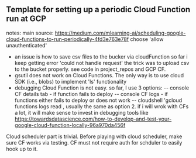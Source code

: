 ## Template for setting up a periodic Cloud Function run at GCP 

notes:
main source:
https://medium.com/mlearning-ai/scheduling-google-cloud-functions-to-run-periodically-4fd3e763e78f
choose 'allow unauthenticated'

- an issue is how to save csv files to the bucker via cloudFunction
so far i keep getting error 'could not handle request'
the trick was to upload csv to the bucket properly. see code in project_repos and GCP CF.
- gsutil does not work on Cloud Functions. The only way is to use cloud SDK (i.e., blobs) to implement 'ls' functionality
- debugging Cloud Function is not easy. so far, I use 3 options:
-- console CF details tab - if function fails to deploy
-- console CF logs - if functions either fails to deploy or does not work
-- cloudshell 'gcloud functions logs read <cf name>, usually the same as option 2.
if i will wrok with CFs a lot, it will make sense to invest in debugging tools like https://towardsdatascience.com/how-to-develop-and-test-your-google-cloud-function-locally-96a970da456f

Cloud scheduler part is trivial. Before playing with cloud scheduler, make sure CF works via testing. CF must not require auth for schduler to easily hook up to it.


